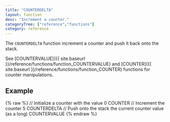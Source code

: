 ```yaml
---
title: "COUNTERDELTA"
layout: function
desc: "Increment a counter."
categoryTree: ["reference","functions"]
category: reference
---
```


The `COUNTERDELTA` function increment a counter and push it back onto the stack.

See [COUNTERVALUE]({{ site.baseurl }}/reference/functions/function_COUNTERVALUE) and [COUNTER]({{ site.baseurl }}/reference/functions/function_COUNTER) functions for counter manipulations.

## Example ##

{% raw %}
<warp10-warpscript-widget backend="{{backend}}"  exec-endpoint="{{execEndpoint}}">
// Initialize a counter with the value 0
COUNTER
// Increment the counter
5 COUNTERDELTA
// Push onto the stack the current counter value (as a long)
COUNTERVALUE
</warp10-warpscript-widget>
{% endraw %}  